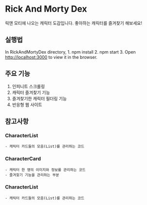 # Rick And Morty Dex
릭앤 모티에 나오는 캐릭터 도감입니다.
좋아하는 캐릭터를 즐겨찾기 해보세요!

## 실행법
In RickAndMortyDex directory,
    1. npm install
    2. npm start
    3. Open [http://localhost:3000](http://localhost:3000) to view it in the browser.

## 주요 기능
1. 인피니트 스크롤링
2. 캐릭터 즐겨찾기 기능
3. 즐겨찾기한 캐릭터 필더링 기능
4. 반응형 웹 사이트

## 참고사항
 
 ### CharacterList
    - 캐릭터 카드들의 모음(List)를 관리하는 코드
 ### CharacterCard
    - 캐릭터 한 명의 이미지와 정보를 관리하는 코드
    - 즐겨찾기 기능을 관리하는 부분 
 ### CharacterList
    - 캐릭터 카드들의 모음(List)를 관리하는 코드
